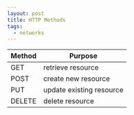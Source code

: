 ```yaml
---
layout: post
title: HTTP Methods
tags:
  - networks
---
```


| Method | Purpose                  |
| ------ | ------------------------ |
| GET    | retrieve resource        |
| POST   | create new resource      |
| PUT    | update existing resource |
| DELETE | delete resource          |
